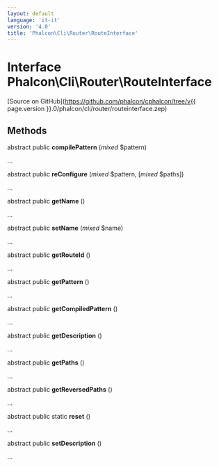 ```yaml
---
layout: default
language: 'it-it'
version: '4.0'
title: 'Phalcon\Cli\Router\RouteInterface'
---
```


# Interface **Phalcon\Cli\Router\RouteInterface**

[Source on GitHub](https://github.com/phalcon/cphalcon/tree/v{{ page.version }}.0/phalcon/cli/router/routeinterface.zep)

## Methods

abstract public **compilePattern** (*mixed* $pattern)

...

abstract public **reConfigure** (*mixed* $pattern, [*mixed* $paths])

...

abstract public **getName** ()

...

abstract public **setName** (*mixed* $name)

...

abstract public **getRouteId** ()

...

abstract public **getPattern** ()

...

abstract public **getCompiledPattern** ()

...

abstract public **getDescription** ()

...

abstract public **getPaths** ()

...

abstract public **getReversedPaths** ()

...

abstract public static **reset** ()

...

abstract public **setDescription** ()

...